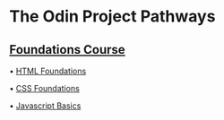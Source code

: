 # The Odin Project Pathways

## [Foundations Course](foundations-course/)

• [HTML Foundations](foundations-course/html-foundations/)

• [CSS Foundations](foundations-course/css-foundations/)

• [Javascript Basics](foundations-course/javascript-basics/)